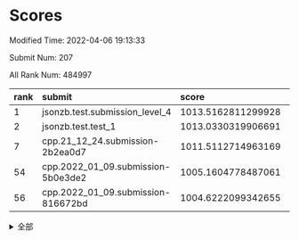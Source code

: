 # Scores

Modified Time: 2022-04-06 19:13:33

Submit Num: 207

All Rank Num: 484997

| rank |               submit               |       score        |       sigma        | pk_num |
| :--- | :--------------------------------- | :----------------- | :----------------- | :----- |
| 1    | jsonzb.test.submission_level_4     | 1013.5162811299928 | 0.8031695417165691 | 9373   |
| 2    | jsonzb.test.test_1                 | 1013.0330319906691 | 0.8219864402895314 | 9372   |
| 7    | cpp.21_12_24.submission-2b2ea0d7   | 1011.5112714963169 | 0.8003725900532364 | 9372   |
| 54   | cpp.2022_01_09.submission-5b0e3de2 | 1005.1604778487061 | 0.7101009893443777 | 9375   |
| 56   | cpp.2022_01_09.submission-816672bd | 1004.6222099342655 | 0.7174010409718758 | 9370   |


<details>
<summary>全部</summary>

| rank |                 submit                 |       score        |       sigma        | pk_num |
| :--- | :------------------------------------- | :----------------- | :----------------- | :----- |
| 1    | jsonzb.test.submission_level_4         | 1013.5162811299928 | 0.8031695417165691 | 9373   |
| 2    | jsonzb.test.test_1                     | 1013.0330319906691 | 0.8219864402895314 | 9372   |
| 3    | gobigger.level_3.submission_level_3_39 | 1012.0952913115804 | 0.7674125784182598 | 9372   |
| 4    | gobigger.level_3.submission_level_3_24 | 1011.8303930424568 | 0.7637847390935979 | 9377   |
| 5    | gobigger.level_3.submission_level_3_18 | 1011.6593211055127 | 0.7776616759118131 | 9373   |
| 6    | gobigger.level_3.submission_level_3_2  | 1011.5248798270426 | 0.759684786944984  | 9363   |
| 7    | cpp.21_12_24.submission-2b2ea0d7       | 1011.5112714963169 | 0.8003725900532364 | 9372   |
| 8    | gobigger.level_3.submission_level_3_37 | 1011.2521761645318 | 0.762793560641723  | 9370   |
| 9    | gobigger.level_3.submission_level_3_28 | 1010.9818642742505 | 0.7600222272068644 | 9375   |
| 10   | gobigger.level_3.submission_level_3_23 | 1010.9664859933428 | 0.7624851332774745 | 9371   |
| 11   | gobigger.level_3.submission_level_3_43 | 1010.79494608074   | 0.7678929193981455 | 9373   |
| 12   | gobigger.level_3.submission_level_3_3  | 1010.7242802984644 | 0.7463478895096628 | 9376   |
| 13   | gobigger.level_3.submission_level_3_22 | 1010.6385357682029 | 0.7577338791581925 | 9368   |
| 14   | gobigger.level_3.submission_level_3_19 | 1010.6307866221385 | 0.7697496656814549 | 9369   |
| 15   | gobigger.level_3.submission_level_3_42 | 1010.6109893986776 | 0.7719051181971951 | 9373   |
| 16   | gobigger.level_3.submission_level_3_35 | 1010.5895409842389 | 0.7483703629904851 | 9371   |
| 17   | gobigger.level_3.submission_level_3_21 | 1010.5519901602439 | 0.7803785959411444 | 9372   |
| 18   | gobigger.level_3.submission_level_3_47 | 1010.5268334687175 | 0.7561670635012092 | 9372   |
| 19   | gobigger.level_3.submission_level_3_7  | 1010.4822252398804 | 0.7689889185032802 | 9372   |
| 20   | gobigger.level_3.submission_level_3_27 | 1010.4742170102369 | 0.7464106581967714 | 9372   |
| 21   | gobigger.level_3.submission_level_3_12 | 1010.4460491497881 | 0.7551062888842379 | 9374   |
| 22   | gobigger.level_3.submission_level_3_45 | 1010.3569436990341 | 0.7720380529297636 | 9371   |
| 23   | gobigger.level_3.submission_level_3_15 | 1010.3353153767515 | 0.7541748025110971 | 9370   |
| 24   | gobigger.level_3.submission_level_3_38 | 1010.3192886399999 | 0.7513379713436902 | 9369   |
| 25   | gobigger.level_3.submission_level_3_9  | 1010.2201829576514 | 0.761518677217287  | 9372   |
| 26   | gobigger.level_3.submission_level_3_41 | 1010.1857512304703 | 0.7690360559710347 | 9370   |
| 27   | gobigger.level_3.submission_level_3_31 | 1010.0910851074789 | 0.7604694020021714 | 9370   |
| 28   | gobigger.level_3.submission_level_3_30 | 1009.9256165524669 | 0.7631950552525262 | 9373   |
| 29   | gobigger.level_3.submission_level_3_29 | 1009.9223491940534 | 0.7712078219027816 | 9372   |
| 30   | gobigger.level_3.submission_level_3_11 | 1009.8488402352045 | 0.7656525696900658 | 9371   |
| 31   | gobigger.level_3.submission_level_3_46 | 1009.8187246479499 | 0.7567264201861932 | 9370   |
| 32   | gobigger.level_3.submission_level_3_10 | 1009.8173001006464 | 0.7605502487316543 | 9376   |
| 33   | gobigger.level_3.submission_level_3_13 | 1009.774987798782  | 0.7623800052664326 | 9374   |
| 34   | gobigger.level_3.submission_level_3_25 | 1009.7692470356892 | 0.7494724473423093 | 9371   |
| 35   | gobigger.level_3.submission_level_3_33 | 1009.7396894468284 | 0.7485147935359253 | 9374   |
| 36   | gobigger.level_3.submission_level_3_8  | 1009.7201805000294 | 0.7699873817440767 | 9376   |
| 37   | gobigger.level_3.submission_level_3_1  | 1009.695387063172  | 0.7507335915953698 | 9370   |
| 38   | gobigger.level_3.submission_level_3_4  | 1009.6535727869186 | 0.765782460844697  | 9371   |
| 39   | gobigger.level_3.submission_level_3_16 | 1009.4091629738386 | 0.7428081077049609 | 9374   |
| 40   | gobigger.level_3.submission_level_3_26 | 1009.3804197740885 | 0.7451592804154451 | 9371   |
| 41   | gobigger.level_3.submission_level_3_36 | 1009.3727047024133 | 0.7413238818434328 | 9375   |
| 42   | gobigger.level_3.submission_level_3_20 | 1009.335379201188  | 0.7934656691599562 | 9371   |
| 43   | gobigger.level_3.submission_level_3_49 | 1009.312234921113  | 0.7586887550398363 | 9373   |
| 44   | gobigger.level_3.submission_level_3_34 | 1009.2960782659147 | 0.7458084486254795 | 9372   |
| 45   | gobigger.level_3.submission_level_3_40 | 1009.1845443884346 | 0.7485853775261655 | 9372   |
| 46   | gobigger.level_3.submission_level_3_17 | 1009.1312090629104 | 0.7511504056362412 | 9375   |
| 47   | gobigger.level_3.submission_level_3_5  | 1009.1216370595605 | 0.7636362417285446 | 9374   |
| 48   | gobigger.level_3.submission_level_3_6  | 1008.9774969433395 | 0.7573422030841244 | 9376   |
| 49   | gobigger.level_3.submission_level_3_32 | 1008.8032307528688 | 0.7621141457572929 | 9367   |
| 50   | gobigger.level_3.submission_level_3_44 | 1008.7950497326683 | 0.7448893273641917 | 9368   |
| 51   | gobigger.level_3.submission_level_3_14 | 1008.734577491759  | 0.7583643309855438 | 9373   |
| 52   | gobigger.level_3.submission_level_3_48 | 1008.2764131630233 | 0.7452389719186134 | 9374   |
| 53   | gobigger.level_3.submission_level_3_0  | 1008.1464673319218 | 0.7330416722608077 | 9372   |
| 54   | cpp.2022_01_09.submission-5b0e3de2     | 1005.1604778487061 | 0.7101009893443777 | 9375   |
| 55   | gobigger.level_1.submission_level_1_18 | 1004.6817813501333 | 0.7353785181473552 | 9368   |
| 56   | cpp.2022_01_09.submission-816672bd     | 1004.6222099342655 | 0.7174010409718758 | 9370   |
| 57   | gobigger.level_1.submission_level_1_35 | 1004.4882442091665 | 0.7172188681618233 | 9370   |
| 58   | gobigger.level_1.submission_level_1_7  | 1004.3753732520928 | 0.7112952420677892 | 9373   |
| 59   | gobigger.level_1.submission_level_1_45 | 1004.3207985796424 | 0.7150151894543828 | 9374   |
| 60   | gobigger.level_1.submission_level_1_3  | 1004.2517162303972 | 0.7181905773546665 | 9367   |
| 61   | gobigger.level_1.submission_level_1_5  | 1004.1347323895001 | 0.7312700954095038 | 9376   |
| 62   | gobigger.level_1.submission_level_1_30 | 1004.1085575367038 | 0.7187887335288733 | 9368   |
| 63   | gobigger.level_1.submission_level_1_37 | 1003.9752456831541 | 0.7227192355843892 | 9374   |
| 64   | gobigger.level_1.submission_level_1_34 | 1003.9631324474938 | 0.7039051979025746 | 9369   |
| 65   | gobigger.level_1.submission_level_1_11 | 1003.8468687599589 | 0.7299557125477522 | 9374   |
| 66   | gobigger.level_1.submission_level_1_8  | 1003.837359634851  | 0.7157908805589833 | 9368   |
| 67   | gobigger.level_1.submission_level_1_26 | 1003.815486545104  | 0.7156886245704375 | 9372   |
| 68   | gobigger.level_1.submission_level_1_19 | 1003.8076379254948 | 0.7140109083628562 | 9369   |
| 69   | gobigger.level_1.submission_level_1_27 | 1003.8069709243321 | 0.7145338629040109 | 9375   |
| 70   | gobigger.level_1.submission_level_1_41 | 1003.7991269114469 | 0.735166114908696  | 9372   |
| 71   | gobigger.level_1.submission_level_1_36 | 1003.6272250113099 | 0.7319864032708285 | 9375   |
| 72   | gobigger.level_1.submission_level_1_4  | 1003.5793731982998 | 0.7108874069977097 | 9372   |
| 73   | gobigger.level_1.submission_level_1_32 | 1003.5717392886468 | 0.7314639368960208 | 9375   |
| 74   | gobigger.level_1.submission_level_1_25 | 1003.5614871662062 | 0.7307382116448247 | 9376   |
| 75   | gobigger.level_1.submission_level_1_40 | 1003.4574237392113 | 0.7191446009356872 | 9369   |
| 76   | gobigger.level_1.submission_level_1_17 | 1003.4564279992834 | 0.721575842619784  | 9376   |
| 77   | gobigger.level_1.submission_level_1_0  | 1003.3781339826298 | 0.717836847494001  | 9371   |
| 78   | gobigger.level_1.submission_level_1_13 | 1003.3708449020994 | 0.7083861178209632 | 9378   |
| 79   | gobigger.level_1.submission_level_1_47 | 1003.3606038734338 | 0.7149223832775259 | 9377   |
| 80   | gobigger.level_1.submission_level_1_43 | 1003.3271723270459 | 0.7333494915875531 | 9373   |
| 81   | gobigger.level_1.submission_level_1_46 | 1003.3265548455595 | 0.7143670091802414 | 9370   |
| 82   | gobigger.level_1.submission_level_1_15 | 1003.3106899651104 | 0.7079153935885507 | 9369   |
| 83   | gobigger.level_1.submission_level_1_23 | 1003.2622335128474 | 0.7231321365252866 | 9376   |
| 84   | gobigger.level_1.submission_level_1_29 | 1003.1494351625677 | 0.7152909488761532 | 9368   |
| 85   | gobigger.level_1.submission_level_1_28 | 1003.1416241978336 | 0.7259027064815962 | 9375   |
| 86   | gobigger.level_1.submission_level_1_22 | 1003.1380978732305 | 0.7229440825429476 | 9371   |
| 87   | gobigger.level_1.submission_level_1_12 | 1003.0900848112717 | 0.7033132642352141 | 9369   |
| 88   | gobigger.level_1.submission_level_1_44 | 1003.0338562526225 | 0.7108490880195986 | 9370   |
| 89   | gobigger.level_1.submission_level_1_38 | 1003.0097022473145 | 0.7120331467657713 | 9368   |
| 90   | gobigger.level_1.submission_level_1_24 | 1002.9128696452565 | 0.7114188007168346 | 9369   |
| 91   | gobigger.level_1.submission_level_1_39 | 1002.8765457463428 | 0.7205056365778726 | 9370   |
| 92   | gobigger.level_1.submission_level_1_2  | 1002.8116562661163 | 0.7193557195489123 | 9371   |
| 93   | gobigger.level_1.submission_level_1_21 | 1002.7609946201046 | 0.7133037622791076 | 9372   |
| 94   | gobigger.level_1.submission_level_1_20 | 1002.7317446277622 | 0.7166991172510173 | 9373   |
| 95   | gobigger.level_1.submission_level_1_33 | 1002.6838199719163 | 0.7147373870107225 | 9375   |
| 96   | gobigger.level_1.submission_level_1_14 | 1002.5721028928536 | 0.7089825210728861 | 9379   |
| 97   | gobigger.level_1.submission_level_1_48 | 1002.5695765248083 | 0.7150720921466089 | 9375   |
| 98   | gobigger.level_1.submission_level_1_42 | 1002.4430743511429 | 0.710332812965094  | 9373   |
| 99   | gobigger.level_1.submission_level_1_49 | 1002.4426948864641 | 0.7126742406162142 | 9370   |
| 100  | gobigger.level_1.submission_level_1_9  | 1002.3740517996413 | 0.7140270924645664 | 9375   |
| 101  | gobigger.level_1.submission_level_1_16 | 1002.3488359956126 | 0.7041172320540006 | 9375   |
| 102  | gobigger.level_1.submission_level_1_10 | 1002.3327431967504 | 0.7082926107064456 | 9374   |
| 103  | gobigger.level_1.submission_level_1_31 | 1002.1534892590331 | 0.713993819805198  | 9372   |
| 104  | gobigger.level_1.submission_level_1_1  | 1001.9696304962827 | 0.7201785926741353 | 9378   |
| 105  | gobigger.level_1.submission_level_1_6  | 1001.4655135789435 | 0.7115658029738733 | 9373   |
| 106  | gobigger.random.submission_random_10   | 997.68527482391    | 0.709694388464367  | 9367   |
| 107  | gobigger.random.submission_random_39   | 997.5333029442885  | 0.7052160471084444 | 9374   |
| 108  | gobigger.random.submission_random_6    | 997.439285961426   | 0.7151400653955108 | 9374   |
| 109  | gobigger.random.submission_random_40   | 997.1267959720333  | 0.7082407583933945 | 9372   |
| 110  | gobigger.random.submission_random_3    | 997.020749307839   | 0.7005522798428093 | 9373   |
| 111  | gobigger.random.submission_random_42   | 996.973093278214   | 0.7143092748382773 | 9366   |
| 112  | gobigger.random.submission_random_34   | 996.9130166968897  | 0.7112488227088424 | 9371   |
| 113  | gobigger.random.submission_random_24   | 996.8921273129857  | 0.7125965661019598 | 9378   |
| 114  | gobigger.random.submission_random_9    | 996.8361786791651  | 0.7085742590512488 | 9373   |
| 115  | gobigger.random.submission_random_48   | 996.8275700028329  | 0.7166938908132425 | 9374   |
| 116  | gobigger.random.submission_random_45   | 996.7923273033335  | 0.7118007317130611 | 9365   |
| 117  | gobigger.random.submission_random_7    | 996.6342942949418  | 0.713788939120915  | 9374   |
| 118  | gobigger.random.submission_random_14   | 996.5094818245856  | 0.7092924698135207 | 9373   |
| 119  | gobigger.random.submission_random_31   | 996.4887602099263  | 0.7065681868670035 | 9370   |
| 120  | gobigger.random.submission_random_49   | 996.4651702865846  | 0.696367449814807  | 9370   |
| 121  | gobigger.random.submission_random_41   | 996.4563166983373  | 0.7011826834406147 | 9370   |
| 122  | gobigger.random.submission_random_12   | 996.3504842971076  | 0.7015097877011739 | 9369   |
| 123  | gobigger.random.submission_random_0    | 996.3103268665907  | 0.7054511308294636 | 9366   |
| 124  | gobigger.random.submission_random_18   | 996.3018345474177  | 0.7082477357498234 | 9369   |
| 125  | gobigger.random.submission_random_33   | 996.2768099522871  | 0.7061834103725656 | 9369   |
| 126  | gobigger.random.submission_random_43   | 996.2431595927355  | 0.706974349364928  | 9374   |
| 127  | gobigger.random.submission_random_22   | 996.2302153074263  | 0.7072292232315809 | 9372   |
| 128  | gobigger.random.submission_random_4    | 996.1085867430726  | 0.7016576880828107 | 9369   |
| 129  | gobigger.random.submission_random_29   | 996.058137971181   | 0.7045731606144712 | 9374   |
| 130  | gobigger.random.submission_random_20   | 996.0248072817099  | 0.703890247157257  | 9369   |
| 131  | gobigger.random.submission_random_28   | 995.9716835501491  | 0.7068787242804885 | 9371   |
| 132  | gobigger.random.submission_random_16   | 995.9567710812422  | 0.7085443489465769 | 9371   |
| 133  | gobigger.random.submission_random_23   | 995.9500340561075  | 0.7033871090438613 | 9369   |
| 134  | gobigger.random.submission_random_8    | 995.9408438152512  | 0.7112333020269929 | 9372   |
| 135  | gobigger.random.submission_random_30   | 995.9400039019769  | 0.7140178551703583 | 9377   |
| 136  | gobigger.random.submission_random_37   | 995.904448956219   | 0.7148864976149385 | 9371   |
| 137  | gobigger.random.submission_random_32   | 995.8986294404435  | 0.7101744772577396 | 9372   |
| 138  | gobigger.random.submission_random_21   | 995.8594782689376  | 0.7117032978228376 | 9370   |
| 139  | gobigger.random.submission_random_38   | 995.8443141921113  | 0.7010487807372843 | 9375   |
| 140  | gobigger.random.submission_random_25   | 995.7532178195339  | 0.7161699859667058 | 9374   |
| 141  | gobigger.random.submission_random_19   | 995.6855220806679  | 0.7068088994469798 | 9375   |
| 142  | gobigger.random.submission_random_11   | 995.5598343966258  | 0.7289508502147496 | 9369   |
| 143  | gobigger.random.submission_random_47   | 995.5554244057573  | 0.719797003229366  | 9362   |
| 144  | gobigger.random.submission_random_13   | 995.5545249339314  | 0.7140834913810076 | 9370   |
| 145  | gobigger.random.submission_random_35   | 995.5255526669722  | 0.7047395551286209 | 9369   |
| 146  | gobigger.random.submission_random_1    | 995.4154142015365  | 0.7270315408421583 | 9376   |
| 147  | gobigger.random.submission_random_46   | 995.3510602844086  | 0.7040700641362716 | 9374   |
| 148  | gobigger.random.submission_random_15   | 995.3281328293505  | 0.7215686909304717 | 9374   |
| 149  | gobigger.random.submission_random_26   | 995.292192266433   | 0.7108524480746397 | 9369   |
| 150  | gobigger.random.submission_random_17   | 995.2435802699221  | 0.7239481644257874 | 9372   |
| 151  | gobigger.random.submission_random_5    | 994.9759528594697  | 0.7182634468203782 | 9372   |
| 152  | gobigger.random.submission_random_44   | 994.9494068318213  | 0.716935518868419  | 9374   |
| 153  | gobigger.random.submission_random_36   | 994.9425420603596  | 0.7131374523344133 | 9371   |
| 154  | gobigger.random.submission_random_27   | 994.9188082231367  | 0.7074679752870494 | 9369   |
| 155  | gobigger.random.submission_random_2    | 994.7407918543161  | 0.7204504085228249 | 9370   |
| 156  | gobigger.level_2.submission_level_2_16 | 994.1945465338811  | 0.7161186248376322 | 9372   |
| 157  | gobigger.level_2.submission_level_2_48 | 994.0189860291559  | 0.7297876682454195 | 9369   |
| 158  | gobigger.level_2.submission_level_2_49 | 993.4218806813885  | 0.7491338080424449 | 9371   |
| 159  | gobigger.level_2.submission_level_2_1  | 993.3942486858352  | 0.7431175904626977 | 9377   |
| 160  | gobigger.level_2.submission_level_2_42 | 993.2336323387639  | 0.7363622236261401 | 9378   |
| 161  | gobigger.level_2.submission_level_2_2  | 993.2311363835369  | 0.7349600568370539 | 9366   |
| 162  | gobigger.level_2.submission_level_2_5  | 993.1594970473304  | 0.7586883634074415 | 9375   |
| 163  | gobigger.level_2.submission_level_2_3  | 993.0729726405656  | 0.7290757211581621 | 9368   |
| 164  | gobigger.level_2.submission_level_2_47 | 993.0002304146171  | 0.7390475850723751 | 9372   |
| 165  | gobigger.level_2.submission_level_2_17 | 992.8154201384358  | 0.7379687426627417 | 9370   |
| 166  | gobigger.level_2.submission_level_2_11 | 992.7900008430045  | 0.736130747374763  | 9372   |
| 167  | gobigger.level_2.submission_level_2_32 | 992.6929316048644  | 0.7435011929764325 | 9374   |
| 168  | gobigger.level_2.submission_level_2_12 | 992.647819566395   | 0.7372393225054514 | 9369   |
| 169  | gobigger.level_2.submission_level_2_25 | 992.5715171058046  | 0.7567531536417398 | 9372   |
| 170  | gobigger.level_2.submission_level_2_26 | 992.5218727130235  | 0.7513398314747949 | 9374   |
| 171  | gobigger.level_2.submission_level_2_43 | 992.4168576489725  | 0.7709977490610402 | 9362   |
| 172  | gobigger.level_2.submission_level_2_31 | 992.3960230840325  | 0.7379087091115928 | 9376   |
| 173  | gobigger.level_2.submission_level_2_36 | 992.3918537553155  | 0.7439730262917538 | 9376   |
| 174  | gobigger.level_2.submission_level_2_45 | 992.199240281287   | 0.7406253582166721 | 9375   |
| 175  | gobigger.level_2.submission_level_2_33 | 992.1362600681197  | 0.7366361594003136 | 9373   |
| 176  | gobigger.level_2.submission_level_2_24 | 992.1346873346918  | 0.7374077820053422 | 9373   |
| 177  | gobigger.level_2.submission_level_2_34 | 992.0838664105485  | 0.7479251825251721 | 9371   |
| 178  | gobigger.level_2.submission_level_2_23 | 992.0788637881392  | 0.7366888996958616 | 9373   |
| 179  | gobigger.level_2.submission_level_2_8  | 992.0569185662442  | 0.7393505849679426 | 9375   |
| 180  | gobigger.level_2.submission_level_2_6  | 992.040616158498   | 0.7367503202426104 | 9374   |
| 181  | gobigger.level_2.submission_level_2_44 | 992.0144791987002  | 0.7449291522353344 | 9376   |
| 182  | gobigger.level_2.submission_level_2_20 | 991.991296121696   | 0.7416314945433884 | 9371   |
| 183  | gobigger.level_2.submission_level_2_15 | 991.9646871617284  | 0.7645188268212267 | 9374   |
| 184  | gobigger.level_2.submission_level_2_22 | 991.9315227235511  | 0.7470814405540743 | 9374   |
| 185  | gobigger.level_2.submission_level_2_40 | 991.9197088581643  | 0.7613258326287556 | 9374   |
| 186  | gobigger.level_2.submission_level_2_30 | 991.8759738452828  | 0.7486533323112647 | 9372   |
| 187  | gobigger.level_2.submission_level_2_37 | 991.8495535311213  | 0.753574395813139  | 9374   |
| 188  | gobigger.level_2.submission_level_2_7  | 991.8308081405553  | 0.7531454471776443 | 9368   |
| 189  | gobigger.level_2.submission_level_2_39 | 991.8175702025158  | 0.7310331195646218 | 9373   |
| 190  | gobigger.level_2.submission_level_2_35 | 991.7516167565523  | 0.7548735047682594 | 9371   |
| 191  | gobigger.level_2.submission_level_2_4  | 991.7021702067836  | 0.7532755671070268 | 9371   |
| 192  | gobigger.level_2.submission_level_2_27 | 991.6045601100848  | 0.7449413697701951 | 9368   |
| 193  | gobigger.level_2.submission_level_2_38 | 991.5731727565872  | 0.7503988607470009 | 9370   |
| 194  | gobigger.level_2.submission_level_2_14 | 991.4731466518401  | 0.7569467364381606 | 9372   |
| 195  | gobigger.level_2.submission_level_2_41 | 991.2667369494361  | 0.747687067456988  | 9371   |
| 196  | gobigger.level_2.submission_level_2_18 | 991.1917555256148  | 0.7410807083958787 | 9368   |
| 197  | gobigger.level_2.submission_level_2_28 | 991.1707326888859  | 0.7532480281585563 | 9368   |
| 198  | gobigger.level_2.submission_level_2_13 | 991.0207009426034  | 0.7447380425410257 | 9369   |
| 199  | gobigger.level_2.submission_level_2_21 | 991.0206161103622  | 0.738360529222972  | 9373   |
| 200  | gobigger.level_2.submission_level_2_46 | 991.0188934218584  | 0.7712088711658831 | 9373   |
| 201  | gobigger.level_2.submission_level_2_29 | 990.9791575102046  | 0.7545243533132241 | 9376   |
| 202  | gobigger.level_2.submission_level_2_9  | 990.7778717061022  | 0.7552049738932941 | 9376   |
| 203  | gobigger.level_2.submission_level_2_10 | 990.7238844622947  | 0.7522584173872435 | 9370   |
| 204  | gobigger.level_2.submission_level_2_0  | 990.4918094452165  | 0.7742483084490622 | 9373   |
| 205  | gobigger.level_2.submission_level_2_19 | 990.3708467594919  | 0.7660970469604854 | 9372   |
| 206  | gobigger.none.submission_none_0        | 977.6454327761187  | 1.3378075728950534 | 9373   |
| 207  | gobigger.none.submission_none_1        | 974.7676209407114  | 1.5752232540153674 | 9368   |

</details>